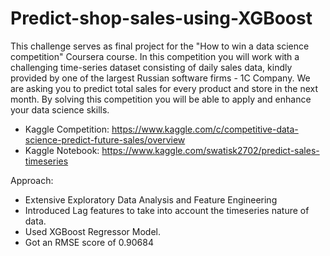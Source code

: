 # Predict-shop-sales-using-XGBoost

This challenge serves as final project for the "How to win a data science competition" Coursera course.
In this competition you will work with a challenging time-series dataset consisting of daily sales data, kindly provided by one of the largest Russian software firms - 1C Company.
We are asking you to predict total sales for every product and store in the next month. By solving this competition you will be able to apply and enhance your data science skills.

- Kaggle Competition:  https://www.kaggle.com/c/competitive-data-science-predict-future-sales/overview
- Kaggle Notebook:  https://www.kaggle.com/swatisk2702/predict-sales-timeseries

Approach: 
 - Extensive Exploratory Data Analysis and Feature Engineering
 - Introduced Lag features to take into account the timeseries nature of data.
 - Used XGBoost Regressor Model.
 - Got an RMSE score of 0.90684
